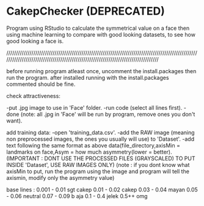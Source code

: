 # CakepChecker (DEPRECATED)
Program using RStudio to calculate the symmetrical value on a face then using machine learning to compare with good looking datasets, to see how good looking a face is.

//////////////////////////////////////////////////////////////////////////////////////////////////////////////////////////////////////////////////////////////////////////////////

before running program atleast once, uncomment the install.packages then run the program.
after installed running with the install.packages commented should be fine.

check attractiveness:

-put .jpg image to use in 'Face' folder.
-run code (select all lines first).
-done
(note: all .jpg in 'Face' will be run by program, remove ones you don't want).



add training data:
-open 'training_data.csv'.
-add the RAW image (meaning non preprocessed images, the ones you usually will use) to 'Dataset'.
-add text following the same format as above data(file_directory,axisMin = landmarks on face,Asym = how much asymmetry(lower = better).
(IMPORTANT : DONT USE THE PROCESSED FILES (GRAYSCALED) TO PUT INSIDE 'Dataset', USE RAW IMAGES ONLY)
(note : if you dont know what axisMin to put, run the program using the image and program will tell the axismin, 
modify only the asymmetry value)





base lines :
0.001 - 0.01 sgt cakep
0.01 - 0.02 cakep
0.03 - 0.04 mayan
0.05 - 0.06 neutral
0.07 - 0.09 b aja
0.1 - 0.4 jelek
0.5++ omg

